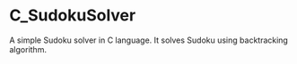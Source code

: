 # C_SudokuSolver
A simple Sudoku solver in C language. It solves Sudoku using backtracking algorithm.
